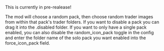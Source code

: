 This is currently in pre-realease!

The mod will choose a random pack, then choose random trader images from within that pack's trader folders. If you want to disable a pack you can drag it into the .disabled folder. If you want to only have a single pack enabled, you can also disable the random_icon_pack toggle in the config and enter the folder name of the solo pack you want enabled into the force_icon_pack field.
